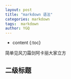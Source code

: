 ```yaml
---
layout: post
title: "markdown 语法"
categories: markdown
tags:  markdown
author: YGQ
---
```

* content
{:toc}

简单见风刀霜剑阿卡丽大家立方






## 二级标题
